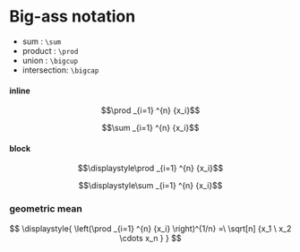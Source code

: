 # Big-ass notation

- sum         : `\sum`
- product     : `\prod`
- union       : `\bigcup`
- intersection: `\bigcap`


#### inline 
$$\prod _{i=1} ^{n} {x_i}$$

$$\sum _{i=1} ^{n} {x_i}$$

#### block 
$$\displaystyle\prod _{i=1} ^{n} {x_i}$$

$$\displaystyle\sum _{i=1} ^{n} {x_i}$$


### geometric mean
$$
\displaystyle{
  \left(\prod _{i=1} ^{n} {x_i} 
  \right)^{1/n} =\ \sqrt[n] {x_1 \ x_2 \cdots x_n }
}
$$
